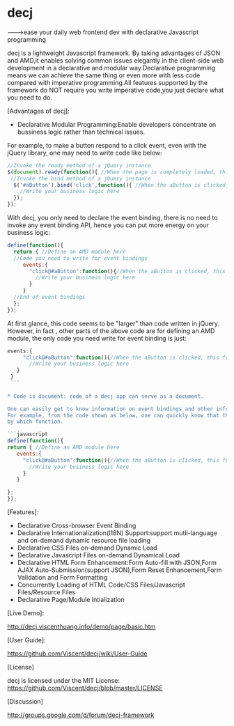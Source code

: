 decj
====

--->ease your daily web frontend dev with declarative Javascript programming

decj is a lightweight Javascript framework. By taking advantages of JSON and AMD,it enables solving common issues elegantly
in the client-side web development in a declarative and modular way.Declarative programming means we can achieve the same 
thing or even more with less code compared with imperative programming.All features supported by the framework do NOT 
require you write imperative code,you just declare what you need to do.

[Advantages of decj]:
* Declarative Modular Programming:Enable developers concentrate on bussiness logic rather than technical issues.

 For example, to make a button respond to a click event, even with the jQuery library, one may need to write code like below:
 ```javascript
 //Invoke the ready method of a jQuery instance
 $(document).ready(function(){ //When the page is completely loaded, this function will be invoked.
  //Invoke the bind method of a jQuery instance
   $('#aButton').bind('click',function(){ //When the aButton is clicked, this function will be invoked.
     //Write your business logic here
   });
 });
 ```
 
 With decj, you only need to declare the event binding, there is no need to invoke any event binding API, hence you can put more
 energy on your business logic:
 ```javascript
 define(function(){ 
   return { //Define an AMD module here
   //Code you need to write for event bindings
      events:{
        "click@#aButton":function(){//When the aButton is clicked, this function will be invoked.
          //Write your business logic here
        }
      }
   //End of event bindings
   };
 });
 ```  
  At first glance, this code seems to be "larger" than code written in jQuery. However, in fact , other parts of the above code
  are for defining an AMD module, the only code you need write for event binding is just:
   ```javascript
   events:{
        "click@#aButton":function(){//When the aButton is clicked, this function will be invoked.
          //Write your business logic here
      }
    }
    ```  
      
* Code is document: code of a decj app can serve as a document.

  One can easily get to know information on event bindings and other information from decj app code.
  For example, from the code shown as below, one can quickly know that the click event of button aButton is handled
  by which function.

 ```javascript
 define(function(){ 
   return { //Define an AMD module here
      events:{
        "click@#aButton":function(){//When the aButton is clicked, this function will be invoked.
          //Write your business logic here
        }
      }
   
   };
 });
 ```   

[Features]:

* Declarative Cross-browser Event Binding
* Declarative Internationalization(I18N) Support:support mutli-language and on-demand dynamic resource file loading
* Declarative CSS Files on-demand Dynamic Load
* Declarative Javascript Files on-demand Dynamical Load
* Declarative HTML Form Enhancement:Form Auto-fill with JSON,Form AJAX Auto-Submission(support JSON),Form Reset Enhancement,Form Validation and Form Formatting
* Concurrently Loading of HTML Code/CSS Files/Javascript Files/Resource Files
* Declarative Page/Module Intialization

[Live Demo]:

http://decj.viscenthuang.info/demo/page/basic.htm

[User Guide]:

https://github.com/Viscent/decj/wiki/User-Guide

[License]

decj is licensed under the MIT License: https://github.com/Viscent/decj/blob/master/LICENSE

[Discussion]

http://groups.google.com/d/forum/decj-framework
